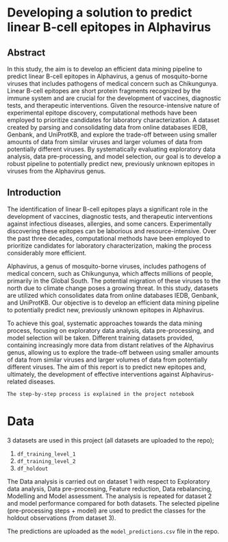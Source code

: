 # Developing a solution to predict linear B-cell epitopes in Alphavirus

## Abstract

In this study, the aim is to develop an efficient data mining pipeline to predict linear B-cell epitopes in Alphavirus, a genus of mosquito-borne viruses that includes pathogens of medical concern such as Chikungunya. Linear B-cell epitopes are short protein fragments recognized by the immune system and are crucial for the development of vaccines, diagnostic tests, and therapeutic interventions. Given the resource-intensive nature of experimental epitope discovery, computational methods have been employed to prioritize candidates for laboratory characterization. A dataset created by parsing and consolidating data from online databases IEDB, Genbank, and UniProtKB, and explore the trade-off between using smaller amounts of data from similar viruses and larger volumes of data from potentially different viruses. By systematically evaluating exploratory data analysis, data pre-processing, and model selection, our goal is to develop a robust pipeline to potentially predict new, previously unknown epitopes in viruses from the Alphavirus genus.

## Introduction

The identification of linear B-cell epitopes plays a significant role in the development of vaccines, diagnostic tests, and therapeutic interventions against infectious diseases, allergies, and some cancers. Experimentally discovering these epitopes can be laborious and resource-intensive. Over the past three decades, computational methods have been employed to prioritize candidates for laboratory characterization, making the process considerably more efficient.

Alphavirus, a genus of mosquito-borne viruses, includes pathogens of medical concern, such as Chikungunya, which affects millions of people, primarily in the Global South. The potential migration of these viruses to the north due to climate change poses a growing threat. In this study, datasets are utilized which consolidates data from online databases IEDB, Genbank, and UniProtKB. Our objective is to develop an efficient data mining pipeline to potentially predict new, previously unknown epitopes in Alphavirus.

To achieve this goal, systematic approaches towards the data mining process, focusing on exploratory data analysis, data pre-processing, and model selection will be taken. Different training datasets provided, containing increasingly more data from distant relatives of the Alphavirus genus, allowing us to explore the trade-off between using smaller amounts of data from similar viruses and larger volumes of data from potentially different viruses. The aim of this report is to predict new epitopes and, ultimately, the development of effective interventions against Alphavirus-related diseases.

`The step-by-step process is explained in the project notebook`

# Data

3 datasets are used in this project (all datasets are uploaded to the repo);
1. `df_training_level_1`
2. `df_training_level_2`
3. `df_holdout`

The Data analysis is carried out on dataset 1 with respect to Exploratory data analysis, Data pre-processing, Feature reduction, Data rebalancing, Modelling and Model assessment. The analysis is repeated for dataset 2 and model performance compared for both datasets. The selected pipeline (pre-processing steps + model) are used to predict the classes for the holdout observations (from dataset 3).

The predictions are uploaded as the `model_predictions.csv` file in the repo.

